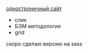 <a href= "https://github.com/rmzd">одностроничный сайт</a>
<ul>
  <li>слик</li>
  <li>БЭМ методология</li>
  <li>grid</li>
</ul>
скоро сделаю версию на sass
